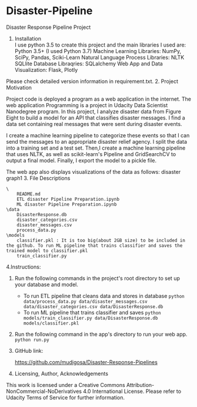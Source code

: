 # Disaster-Pipeline
Disaster Response Pipeline Project 

1. Installation  
I use python 3.5 to create this project and the main libraries I used are:     
    Python 3.5+ (I used Python 3.7)
    Machine Learning Libraries: NumPy, SciPy, Pandas, Sciki-Learn
    Natural Language Process Libraries: NLTK
    SQLlite Database Libraqries: SQLalchemy
    Web App and Data Visualization: Flask, Plotly

Please check detailed version information in requirement.txt.
2. Project Motivation

Project code is deployed a program as a web application in the internet. The web application Programming is a project in Udacity Data Scientist Nanodegree program. In this project, I analyze disaster data from Figure Eight to build a model for an API that classifies disaster messages. I find a data set containing real messages that were sent during disaster events.

I create a machine learning pipeline to categorize these events so that I can send the messages to an appropriate disaster relief agency. I split the data into a training set and a test set. Then,I create a machine learning pipeline that uses NLTK, as well as scikit-learn's Pipeline and GridSearchCV to output a final model. Finally, I export the model to a pickle file.

 The web app also displays visualizations of the data as follows: disaster graph1
3. File Descriptions

    \
        README.md
        ETL disaster Pipeline Preparation.ipynb
        ML disaster Pipeline Preparation.ipynb
    \data
        DisasterResponse.db
        disaster_categories.csv
        disaster_messages.csv
        process_data.py
    \models
        classifier.pkl : It is too big(about 2GB size) to be included in the github. To run ML pipeline that trains classifier and saves the trained model to classifier.pkl
        train_classifier.py

4.Instructions:

 1. Run the following commands in the project's root directory to set up your database and model.

     - To run ETL pipeline that cleans data and stores in database
         `python data/process_data.py data/disaster_messages.csv data/disaster_categories.csv data/DisasterResponse.db`
     - To run ML pipeline that trains classifier and saves
         `python models/train_classifier.py data/DisasterResponse.db models/classifier.pkl`

 2. Run the following command in the app's directory to run your web app.
     `python run.py`

5. GitHub link:

    https://github.com/mudigosa/Disaster-Response-Pipelines

6. Licensing, Author, Acknowledgements

This work is licensed under a Creative Commons Attribution-NonCommercial-NoDerivatives 4.0 International License. Please refer to Udacity Terms of Service for further information.
